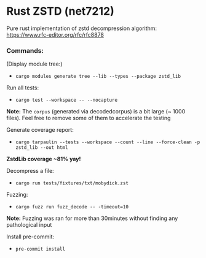 # Rust ZSTD (net7212)

Pure rust implementation of zstd decompression algorithm: https://www.rfc-editor.org/rfc/rfc8878

### Commands:

(Display module tree:)
- `cargo modules generate tree --lib --types --package zstd_lib`

Run all tests:
- `cargo test --workspace -- --nocapture `

**Note:** The `corpus` (generated via decodedcorpus) is a bit large (~ 1000 files). Feel free to remove some of them 
to accelerate the testing

Generate coverage report:
- `cargo tarpaulin --tests --workspace --count --line --force-clean -p zstd_lib --out html`

**ZstdLib coverage ~81% yay!**

Decompress a file:
- `cargo run tests/fixtures/txt/mobydick.zst `

Fuzzing:
- `cargo fuzz run fuzz_decode -- -timeout=10`

**Note:** Fuzzing was ran for more than 30minutes without finding any pathological input

Install pre-commit:
- `pre-commit install`